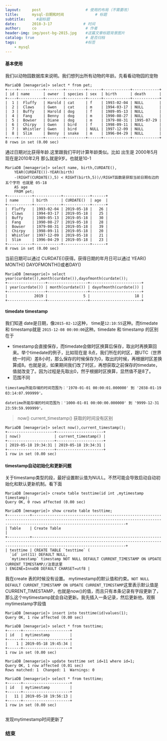 ```yaml
---
layout:     post                    # 使用的布局（不需要改）
title:      mysql-日期和时间              # 标题 
subtitle:     #副标题
date:       2018-3-17              # 时间
author:     co                      # 作者
header-img: img/post-bg-2015.jpg    #这篇文章标题背景图片
catalog: true                       # 是否归档
tags:                               #标签
    - mysql
---
```


#### 基本使用
我们以动物园数据库来说明。我们想列出所有动物的年龄。先看看动物园的宠物
```
MariaDB [menagerie]> select * from pet;
+----+-----------+--------+---------+------+------------+------------+
| id | name      | owner  | species | sex  | birth      | death      |
+----+-----------+--------+---------+------+------------+------------+
|  1 |  Fluffy   | Harold | cat     | f    | 1993-02-04 | NULL       |
|  2 |  Claws    | Gwen   | cat     | m    | 1994-03-17 | NULL       |
|  3 |  Buffy    | Harold | dog     | f    | 1989-05-13 | NULL       |
|  4 |  Fang     | Benny  | dog     | m    | 1990-08-27 | NULL       |
|  5 |  Bowser   | Diane  | dog     | m    | 1979-08-31 | 1995-07-29 |
|  6 |  Chirpy   | Gwen   | bird    | f    | 1998-09-11 | NULL       |
|  7 |  Whistler | Gwen   | bird    | NULL | 1997-12-09 | NULL       |
|  8 |  Slim     | Benny  | snake   | m    | 1996-04-29 | NULL       |
+----+-----------+--------+---------+------+------------+------------+
8 rows in set (0.00 sec)

```
通过日期对比获得年龄.这里跟我们平时计算年龄类似。比如 出生是 2000年5月 现在是2010年2月 那么就是9岁。也就是10-1

```
MariaDB [menagerie]> select name, birth,CURDATE(),
 	YEAR(CURDATE())-YEAR(birth)
 	-(RIGHT(CURDATE(),5) < RIGHT(birth,5))//RIGHT函数是获取当前日期右边的五个字符 也就是 05-18
 	AS age  
	FROM pet;
+-----------+------------+------------+------+
| name      | birth      | CURDATE()  | age  |
+-----------+------------+------------+------+
|  Fluffy   | 1993-02-04 | 2019-05-18 |   26 |
|  Claws    | 1994-03-17 | 2019-05-18 |   25 |
|  Buffy    | 1989-05-13 | 2019-05-18 |   30 |
|  Fang     | 1990-08-27 | 2019-05-18 |   28 |
|  Bowser   | 1979-08-31 | 2019-05-18 |   39 |
|  Chirpy   | 1998-09-11 | 2019-05-18 |   20 |
|  Whistler | 1997-12-09 | 2019-05-18 |   21 |
|  Slim     | 1996-04-29 | 2019-05-18 |   23 |
+-----------+------------+------------+------+
8 rows in set (0.00 sec)

```
当前日期可以通过  CURDATE()获得。获得日期的年月日可以通过 YEAR() MONTH() DAYOFMONTH()或者DAY()
```
MariaDB [menagerie]> select year(curdate()),month(curdate()),dayofmonth(curdate());
+-----------------+------------------+-----------------------+
| year(curdate()) | month(curdate()) | dayofmonth(curdate()) |
+-----------------+------------------+-----------------------+
|            2019 |                5 |                    18 |
+-----------------+------------------+-----------------------+

```

#### timedate timestamp
我们知道 date是日期，像`2015-02-12`这种， time是`12:10:55`这种。而timedate 和 timestamp就是 `2015-12-08 00:00:00`这种。timedate 和 timestamp 的区别在于
- timestamp会直接保存，而timedate会做时区换算后保存，取出时再换算回来。举个timedate的例子，比如现在是 8点，我们所在的时区，跟UTC（世界统一时间）差8小时，那么保存的时候保存为0，取出的时候，再根据时区差换算成8。也就是说，如果期间我们改了时区，再想获取之前保存的timedate，值就改变了。因为过程是先取出0，然乎根据时区换算，显然值不是8了。
- 范围不同

```
timestamp所能存储的时间范围为：'1970-01-01 00:00:01.000000' 到 '2038-01-19 03:14:07.999999'。

datetime所能存储的时间范围为：'1000-01-01 00:00:00.000000' 到 '9999-12-31 23:59:59.999999'。
```

> now() current_timestamp() 获取的时间没有区别

```
MariaDB [menagerie]> select now(),current_timestamp();
+---------------------+---------------------+
| now()               | current_timestamp() |
+---------------------+---------------------+
| 2019-05-18 19:34:31 | 2019-05-18 19:34:31 |
+---------------------+---------------------+
1 row in set (0.00 sec)

```

#### timestamp自动初始化和更新问题
关于timestamp类型的段，最好设置默认值为NULL。不然可能会导致启动自动初始化和默认更新机制。看下面
```
MariaDB [menagerie]> create table testtime(id int ,mytimestamp timestamp);
Query OK, 0 rows affected (0.00 sec)

MariaDB [menagerie]> show create table testtime;
+----------+--------------------------------------------------------------------------------------------------------------------------------------------------------------------------------------+
| Table    | Create Table                                                                                                                                                                         |
+----------+--------------------------------------------------------------------------------------------------------------------------------------------------------------------------------------+
| testtime | CREATE TABLE `testtime` (
  `id` int(11) DEFAULT NULL,
  `mytimestamp` timestamp NOT NULL DEFAULT CURRENT_TIMESTAMP ON UPDATE CURRENT_TIMESTAMP//注意这里
) ENGINE=InnoDB DEFAULT CHARSET=utf8 |

```
我在create 表的时候没有设置。 mytimestamp的默认值和约束。`NOT NULL DEFAULT CURRENT_TIMESTAMP ON UPDATE CURRENT_TIMESTAMP`这里表示默认值是CURRENT_TIMESTAMP，也就是now()的值，而且只有本条记录有字段更新了，那么这个mytimestamp就会自动更新。我先插入一条记录，然后更新他。观察mytimestamp字段值
```
MariaDB [menagerie]> insert into testtime(id)values(1);
Query OK, 1 row affected (0.00 sec)

MariaDB [menagerie]> select * from testtime;
+------+---------------------+
| id   | mytimestamp         |
+------+---------------------+
|    1 | 2019-05-18 19:45:34 |
+------+---------------------+
1 row in set (0.00 sec)

MariaDB [menagerie]> update testtime set id=11 where id=1;
Query OK, 1 row affected (0.01 sec)
Rows matched: 1  Changed: 1  Warnings: 0

MariaDB [menagerie]> select * from testtime;
+------+---------------------+
| id   | mytimestamp         |
+------+---------------------+
|   11 | 2019-05-18 19:56:13 |
+------+---------------------+
1 row in set (0.00 sec)


```
发现mytimestamp时间更新了

### 结束